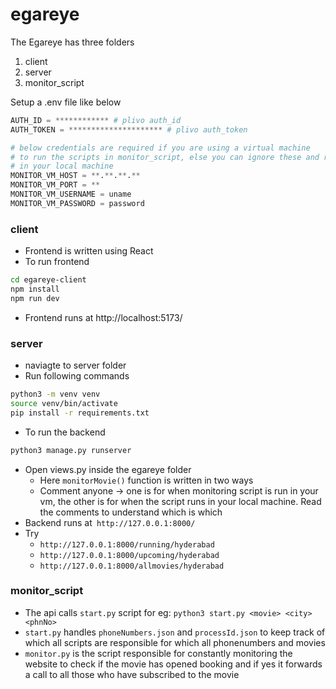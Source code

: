 # egareye

The Egareye has three folders
1. client
2. server
3. monitor_script

Setup a .env file like below
```python
AUTH_ID = ************ # plivo auth_id
AUTH_TOKEN = ********************* # plivo auth_token

# below credentials are required if you are using a virtual machine
# to run the scripts in monitor_script, else you can ignore these and run the scripts
# in your local machine
MONITOR_VM_HOST = **.**.**.** 
MONITOR_VM_PORT = **
MONITOR_VM_USERNAME = uname
MONITOR_VM_PASSWORD = password
```

### client
- Frontend is written using React
- To run frontend
```bash
cd egareye-client
npm install
npm run dev
```
- Frontend runs at http://localhost:5173/
### server
- naviagte to server folder
- Run following commands
```bash
python3 -m venv venv
source venv/bin/activate
pip install -r requirements.txt
```
- To run the backend
```bash
python3 manage.py runserver
```
- Open views.py inside the egareye folder
	- Here `monitorMovie()` function is written in two ways
	- Comment anyone -> one is for when monitoring script is run in your vm, the other is for when the script runs in your local machine. Read the comments to understand which is which
- Backend runs at` http://127.0.0.1:8000/`
- Try 
	- `http://127.0.0.1:8000/running/hyderabad`
	- `http://127.0.0.1:8000/upcoming/hyderabad`
	- `http://127.0.0.1:8000/allmovies/hyderabad`

### monitor_script
- The api calls `start.py` script for eg: `python3 start.py <movie> <city> <phnNo>`
- `start.py` handles `phoneNumbers.json` and `processId.json` to keep track of which all scripts are responsible for which all phonenumbers and movies 
- `monitor.py` is the script responsible for constantly monitoring the website to check if the movie has opened booking and if yes it forwards a call to all those who have subscribed to the movie
